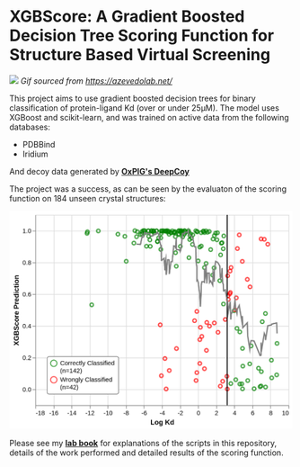 # **XGBScore: A Gradient Boosted Decision Tree Scoring Function for Structure Based Virtual Screening**


![](labbook/Images/docking.gif)
*Gif sourced from https://azevedolab.net/*

This project aims to use gradient boosted decision trees for binary classification of protein-ligand Kd (over or under 25µM). The model uses XGBoost and scikit-learn, and was trained on active data from the following databases:
- PDBBind
- Iridium

And decoy data generated by [**OxPIG's DeepCoy**](https://github.com/oxpig/DeepCoy)

The project was a success, as can be seen by the evaluaton of the scoring function on 184 unseen crystal structures:

![](https://github.com/miles-mcgibbon/XGBScore/blob/main/labbook/Images/XGBScore%20Classification%20Results%20on%20Experimental%20Only.png)

Please see my [**lab book**](https://github.com/miles-mcgibbon/XGBScore/blob/main/labbook/Labbook.ipynb) for explanations of the scripts in this repository, details of the work performed and detailed results of the scoring function.
